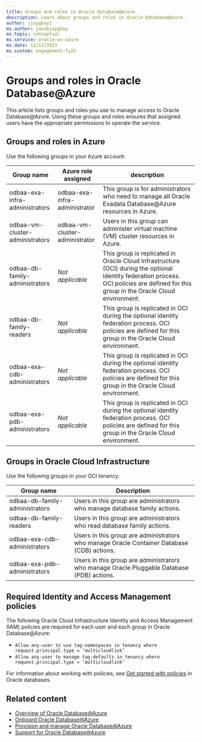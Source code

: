 ```yaml
---
title: Groups and roles in Oracle Database@Azure
description: Learn about groups and roles in Oracle Database@Azure.
author: jjaygbay1
ms.author: jacobjaygbay
ms.topic: conceptual
ms.service: oracle-on-azure
ms.date: 12/12/2023
ms.custom: engagement-fy23
---
```


# Groups and roles in Oracle Database@Azure

This article lists groups and roles you use to manage access to Oracle Database@Azure. Using these groups and roles ensures that assigned users have the appropriate permissions to operate the service.

## Groups and roles in Azure

Use the following groups in your Azure account:

|Group name|Azure role assigned|description|
|----------|-------------------|-----------|
|odbaa-exa-infra-administrators| odbaa-exa-infra-administrator |This group is for administrators who need to manage all Oracle Exadata Database@Azure resources in Azure. |
|odbaa-vm-cluster-administrators |odbaa-vm-cluster-administrator |Users in this group can administer virtual machine (VM) cluster resources in Azure. |
|odbaa-db-family-administrators |*Not applicable* | This group is replicated in Oracle Cloud Infrastructure (OCI) during the optional identity federation process. OCI policies are defined for this group in the Oracle Cloud environment. |
|odbaa-db-family-readers |*Not applicable* |This group is replicated in OCI during the optional identity federation process. OCI policies are defined for this group in the Oracle Cloud environment. |
|odbaa-exa-cdb-administrators |*Not applicable* |This group is replicated in OCI during the optional identity federation process. OCI policies are defined for this group in the Oracle Cloud environment. |
|odbaa-exa-pdb-administrators |*Not applicable* |This group is replicated in OCI during the optional identity federation process. OCI policies are defined for this group in the Oracle Cloud environment. |

## Groups in Oracle Cloud Infrastructure

Use the following groups in your OCI tenancy:

|Group name|Description|
|----------|-----------|
|odbaa-db-family-administrators | Users in this group are administrators who manage database family actions. |
|odbaa-db-family-readers |Users in this group are administrators who read database family actions. |
|odbaa-exa-cdb-administrators |Users in this group are administrators who manage Oracle Container Database (CDB) actions. |
|odbaa-exa-pdb-administrators | Users in this group are administrators who manage Oracle Pluggable Database (PDB) actions.|

## Required Identity and Access Management policies

The following Oracle Cloud Infrastructure Identity and Access Management (IAM) policies are required for each user and each group in Oracle Database@Azure:

- `Allow any-user to use tag-namespaces in tenancy where request.principal.type = ‘multicloudlink’`
- `Allow any-user to manage tag-defaults in tenancy where request.principal.type = ‘multicloudlink’`

For information about working with policies, see [Get started with policies](https://docs.oracle.com/iaas/Content/Identity/policiesgs/get-started-with-policies.htm) in Oracle databases.

## Related content

- [Overview of Oracle Database@Azure](database-overview.md)
- [Onboard Oracle Database@Azure](onboard-oracle-database.md)
- [Provision and manage Oracle Database@Azure](provision-oracle-database.md)
- [Support for Oracle Database@Azure](oracle-database-support.md)
